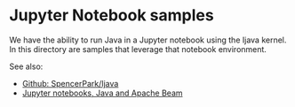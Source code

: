 # Jupyter Notebook samples
We have the ability to run Java in a Jupyter notebook using the Ijava kernel.  In this directory are
samples that leverage that notebook environment.

See also:
* [Github: SpencerPark/Ijava](https://github.com/SpencerPark/IJava)
* [Jupyter notebooks, Java and Apache Beam](https://medium.com/@kolban1/jupyter-notebooks-java-and-apache-beam-3f1eafde3960)
